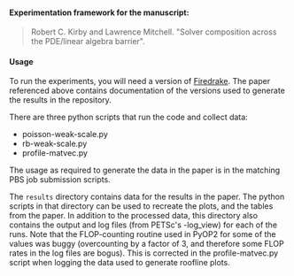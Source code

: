 #### Experimentation framework for the manuscript:

> Robert C. Kirby and Lawrence Mitchell. "Solver composition across
> the PDE/linear algebra barrier".

#### Usage

To run the experiments, you will need a version
of [Firedrake](http://www.firedrakeproject.org/).  The paper
referenced above contains documentation of the versions used to
generate the results in the repository.

There are three python scripts that run the code and collect data:

- poisson-weak-scale.py
- rb-weak-scale.py
- profile-matvec.py

The usage as required to generate the data in the paper is in the
matching PBS job submission scripts.

The `results` directory contains data for the results in the paper.
The python scripts in that directory can be used to recreate the
plots, and the tables from the paper.
In addition to the processed data, this directory also contains the
output and log files (from PETSc's -log_view) for each of the runs.
Note that the FLOP-counting routine used in PyOP2 for some of the
values was buggy (overcounting by a factor of 3, and therefore some
FLOP rates in the log files are bogus).  This is corrected in the
profile-matvec.py script when logging the data used to generate
roofline plots.
